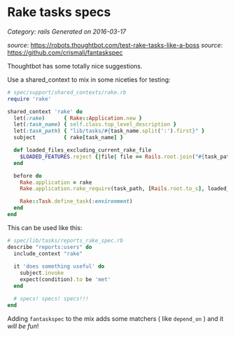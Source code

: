 # Rake tasks specs
 
_Category: rails_
_Generated on 2016-03-17_

_source_: https://robots.thoughtbot.com/test-rake-tasks-like-a-boss
_source_: https://github.com/crismali/fantaskspec

Thoughtbot has some totally nice suggestions.

Use a shared_context to mix in some niceties for testing:

```ruby
# spec/support/shared_contexts/rake.rb
require 'rake'

shared_context 'rake' do
  let(:rake)      { Rake::Application.new }
  let(:task_name) { self.class.top_level_description }
  let(:task_path) { "lib/tasks/#{task_name.split(':').first}" }
  subject         { rake[task_name] }

  def loaded_files_excluding_current_rake_file
    $LOADED_FEATURES.reject {|file| file == Rails.root.join("#{task_path}.rake").to_s }
  end

  before do
    Rake.application = rake
    Rake.application.rake_require(task_path, [Rails.root.to_s], loaded_files_excluding_current_rake_file)

    Rake::Task.define_task(:environment)
  end
end
```

This can be used like this:

```ruby
# spec/lib/tasks/reports_rake_spec.rb
describe "reports:users" do
  include_context "rake"
  
  it 'does something useful' do
    subject.invoke
    expect(condition).to be 'met'
  end

  # specs! specs! specs!!!
end
```

Adding `fantaskspec` to the mix adds some matchers ( like `depend_on` ) and it
_will be fun_!